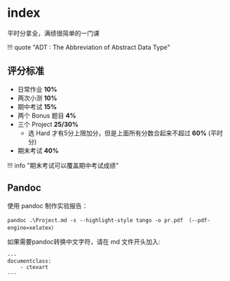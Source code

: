 # index

平时分拿全，满绩很简单的一门课

!!! quote "ADT : The Abbreviation of Abstract Data Type"

## 评分标准

- 日常作业 **10%**
- 两次小测 **10%**
- 期中考试 **15%**
- 两个 Bonus 题目 **4%**
- 三个 Project **25/30%**
	- 选 Hard 才有5分上限加分，但是上面所有分数合起来不超过 **60%** (平时分)
- 期末考试 **40%**

!!! info "期末考试可以覆盖期中考试成绩"

## Pandoc

使用 pandoc 制作实验报告：

```
pandoc .\Project.md -s --highlight-style tango -o pr.pdf （--pdf-engine=xelatex）
```

如果需要pandoc转换中文字符，请在 md 文件开头加入:

```
---
documentclass:
	- ctexart
---
```
